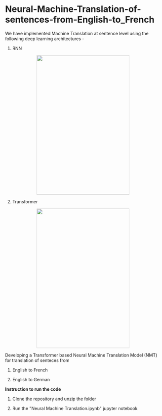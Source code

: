 # Neural-Machine-Translation-of-sentences-from-English-to_French

We have implemented Machine Translation at sentence level using the following deep learning architectures - 

1) RNN

<p align="center">
  <img width="300" height="450" src="https://machinelearningmastery.com/the-bahdanau-attention-mechanism/">
</p>

2) Transformer

<p align="center">
  <img width="300" height="450" src="https://miro.medium.com/max/856/1*ZCFSvkKtppgew3cc7BIaug.png">
</p>

Developing a Transformer based Neural Machine Translation Model (NMT) for translation of senteces from 

1) English to French

2) English to German

**Instruction to run the code**

1) Clone the repository and unzip the folder

2) Run the "Neural Machine Translation.ipynb" jupyter notebook


